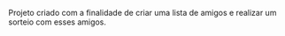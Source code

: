 Projeto criado com a finalidade de criar uma lista de amigos e realizar um sorteio com esses amigos.